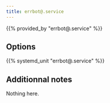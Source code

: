 ```yaml
---
title: errbot@.service
---
```


{{% provided_by "errbot@.service" %}}

## Options

{{% systemd_unit "errbot@.service" %}}

## Additionnal notes

Nothing here.